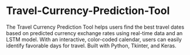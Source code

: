 # Travel-Currency-Prediction-Tool
The Travel Currency Prediction Tool helps users find the best travel dates based on predicted currency exchange rates using real-time data and an LSTM model. With an interactive, color-coded calendar, users can easily identify favorable days for travel. Built with Python, Tkinter, and Keras.
